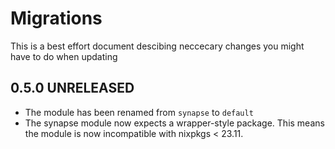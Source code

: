 # Migrations

This is a best effort document descibing neccecary changes you might have to do when updating

## 0.5.0 UNRELEASED

* The module has been renamed from `synapse` to `default`
* The synapse module now expects a wrapper-style package. This means the module is now incompatible with nixpkgs < 23.11.


